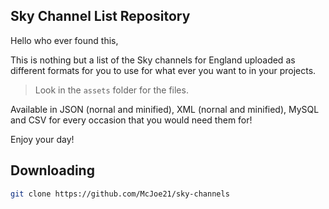 ## Sky Channel List Repository

Hello who ever found this,

This is nothing but a list of the Sky channels for England uploaded as different formats for you to use for what ever you want to in your projects.

> Look in the `assets` folder for the files.

Available in JSON (nornal and minified), XML (nornal and minified), MySQL and CSV for every occasion that you would need them for!

Enjoy your day!

## Downloading

```bash
git clone https://github.com/McJoe21/sky-channels
```